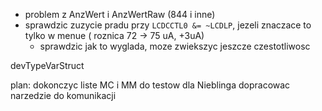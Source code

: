 - problem z AnzWert i AnzWertRaw (844 i inne)
- sprawdzic zuzycie pradu przy `LCDCCTL0 &= ~LCDLP`, jezeli znaczace to tylko w menue ( roznica 72 -> 75 uA, +3uA)
	- sprawdzic jak to wyglada, moze zwiekszyc jeszcze czestotliwosc

devTypeVarStruct



plan:
dokonczyc liste MC i MM do testow dla Nieblinga
dopracowac narzedzie do komunikacji 